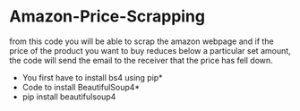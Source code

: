 # Amazon-Price-Scrapping
from this code you will be able to scrap the amazon webpage and if the price of the product you want to buy reduces below a particular set amount, the code will send the email to the receiver that the price has fell down.
 
 * You first have to install bs4 using pip*
 * Code to install BeautifulSoup4*
 * pip install beautifulsoup4
